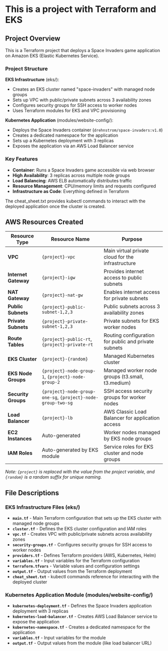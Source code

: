 # This is a project with Terraform and EKS

## Project Overview

This is a Terraform project that deploys a Space Invaders game application on Amazon EKS (Elastic Kubernetes Service).

### Project Structure

**EKS Infrastructure** (eks/):
- Creates an EKS cluster named "space-invaders" with managed node groups
- Sets up VPC with public/private subnets across 3 availability zones
- Configures security groups for SSH access to worker nodes
- Uses Terraform modules for EKS and VPC provisioning

**Kubernetes Application** (modules/website-config/):
- Deploys the Space Invaders container (`drehnstrom/space-invaders:v1.0`) 
- Creates a dedicated namespace for the application
- Sets up a Kubernetes deployment with 3 replicas
- Exposes the application via an AWS Load Balancer service

### Key Features

- **Container**: Runs a Space Invaders game accessible via web browser
- **High Availability**: 3 replicas across multiple node groups
- **Load Balancing**: AWS ELB automatically distributes traffic
- **Resource Management**: CPU/memory limits and requests configured
- **Infrastructure as Code**: Everything defined in Terraform

The cheat_sheet.txt provides kubectl commands to interact with the deployed application once the cluster is created.

## AWS Resources Created

| Resource Type | Resource Name | Purpose |
|---------------|---------------|---------|
| **VPC** | `{project}-vpc` | Main virtual private cloud for the infrastructure |
| **Internet Gateway** | `{project}-igw` | Provides internet access to public subnets |
| **NAT Gateway** | `{project}-nat-gw` | Enables internet access for private subnets |
| **Public Subnets** | `{project}-public-subnet-1,2,3` | Public subnets across 3 availability zones |
| **Private Subnets** | `{project}-private-subnet-1,2,3` | Private subnets for EKS worker nodes |
| **Route Tables** | `{project}-public-rt`, `{project}-private-rt` | Routing configuration for public and private subnets |
| **EKS Cluster** | `{project}-{random}` | Managed Kubernetes cluster |
| **EKS Node Groups** | `{project}-node-group-1`, `{project}-node-group-2` | Managed worker node groups (t3.small, t3.medium) |
| **Security Groups** | `{project}-node-group-one-sg`, `{project}-node-group-two-sg` | SSH access security groups for worker nodes |
| **Load Balancer** | `{project}-lb` | AWS Classic Load Balancer for application access |
| **EC2 Instances** | Auto-generated | Worker nodes managed by EKS node groups |
| **IAM Roles** | Auto-generated by EKS module | Service roles for EKS cluster and node groups |

*Note: `{project}` is replaced with the value from the project variable, and `{random}` is a random suffix for unique naming.*

## File Descriptions

### EKS Infrastructure Files (eks/)

- **`main.tf`** - Main Terraform configuration that sets up the EKS cluster with managed node groups
- **`cluster.tf`** - Defines the EKS cluster configuration and IAM roles
- **`vpc.tf`** - Creates VPC with public/private subnets across availability zones
- **`security-groups.tf`** - Configures security groups for SSH access to worker nodes
- **`providers.tf`** - Defines Terraform providers (AWS, Kubernetes, Helm)
- **`variables.tf`** - Input variables for the Terraform configuration
- **`terraform.tfvars`** - Variable values and configuration settings
- **`output.tf`** - Output values from the Terraform deployment
- **`cheat_sheet.txt`** - kubectl commands reference for interacting with the deployed cluster

### Kubernetes Application Module (modules/website-config/)

- **`kubernetes-deployment.tf`** - Defines the Space Invaders application deployment with 3 replicas
- **`kubernetes-load-balancer.tf`** - Creates AWS Load Balancer service to expose the application
- **`kubernetes-namespace.tf`** - Creates a dedicated namespace for the application
- **`variables.tf`** - Input variables for the module
- **`output.tf`** - Output values from the module (like load balancer URL)
